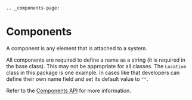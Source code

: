 ```{eval-rst}
.. _components-page:
```
# Components
A component is any element that is attached to a system.

All components are required to define a name as a string (it is required in the base class). This
may not be appropriate for all classes. The `Location` class in this package is one example. In
cases like that developers can define their own name field and set its default value to `""`.

Refer to the [Components API](#components-api) for more information.
